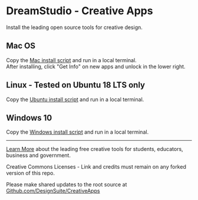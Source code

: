 # DreamStudio - Creative Apps

Install the leading open source tools for creative design.  

## Mac OS

Copy the [Mac install script](MacOS/InstallCreativeApps.sh) and run in a local terminal.  
After installing, click "Get Info" on new apps and unlock in the lower right.  

## Linux - Tested on Ubuntu 18 LTS only
Copy the [Ubuntu install script](Ubuntu/InstallCreativeApps.sh) and run in a local terminal. 

## Windows 10
Copy the [Windows install script](Windows/InstallCreativeApps.ps1) and run in a local terminal. 

-----
[Learn More](https://dreamstudio.com/dreamstudio/creative/#suite) about the leading free creative tools for students, educators, business and government.  

Creative Commons Licenses - Link and credits must remain on any forked version of this repo.  

Please make shared updates to the root source at [Github.com/DesignSuite/CreativeApps](https://Github.com/DesignSuite/CreativeApps)


